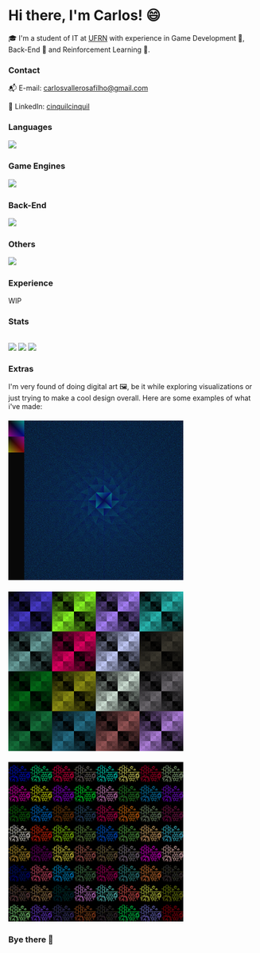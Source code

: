 <h1 align="left">Hi there, I'm Carlos! 😄</h1>

🎓 I'm a student of IT at [UFRN](https://www.ufrn.br) with experience in Game Development 👾, Back-End 💾 and Reinforcement Learning 🤖.

<h3>Contact</h3>

📬 E-mail: carlosvallerosafilho@gmail.com

🏢 LinkedIn: [cinquilcinquil](https://www.linkedin.com/in/cinquilcinquil/)

<h3>Languages</h3>

<img src="https://skillicons.dev/icons?i=python,java,cs,c,haskell">

<h3> Game Engines </h3>
<img src="https://skillicons.dev/icons?i=gamemakerstudio,unity">

<h3> Back-End </h3>
<img src="https://skillicons.dev/icons?i=java,spring,mysql,postgresql">

<h3> Others </h3>
<img src="https://skillicons.dev/icons?i=docker">

<h3>Experience</h3>

WIP

<h3>Stats</h3>

<p>
  <br>
  <img src="http://github-profile-summary-cards.vercel.app/api/cards/stats?username=CinquilCinquil&theme=gotham" href="http://github.com/CinquilCinquil" style="width: 300px;">
  <img src="http://github-profile-summary-cards.vercel.app/api/cards/repos-per-language?username=CinquilCinquil&theme=gotham" href="http://github.com/CinquilCinquil" style="width: 300px;">
  <img src="http://github-profile-summary-cards.vercel.app/api/cards/productive-time?username=CinquilCinquil&theme=gotham&utcOffset=8" href="http://github.com/CinquilCinquil" style="width: 300px;">
</p>

<h3>Extras</h3>

I'm very found of doing digital art 🖼️, be it while exploring visualizations or just trying to make a cool design overall. Here are some examples of what i've made:

####

<img src="https://github.com/CinquilCinquil/CinquilCinquil/blob/main/art1.png" width="352" height="320"/>

####

<img src="https://github.com/CinquilCinquil/CinquilCinquil/blob/main/art2.png" width="352" height="320"/>

####

<img src="https://github.com/CinquilCinquil/CinquilCinquil/blob/main/art3.png" width="352" height="320"/>

### Bye there 👋

<!--
**CinquilCinquil/CinquilCinquil** is a ✨ _special_ ✨ repository because its `README.md` (this file) appears on your GitHub profile.

![](https://github.com/CinquilCinquil/CinquilCinquil/blob/main/wather.gif)

Here are some ideas to get you started:

- 🔭 I’m currently working on ...
- 🌱 I’m currently learning ...
- 👯 I’m looking to collaborate on ...
- 🤔 I’m looking for help with ...
- 💬 Ask me about ...
- 📫 How to reach me: ...
- 😄 Pronouns: ...
- ⚡ Fun fact: ...
-->
